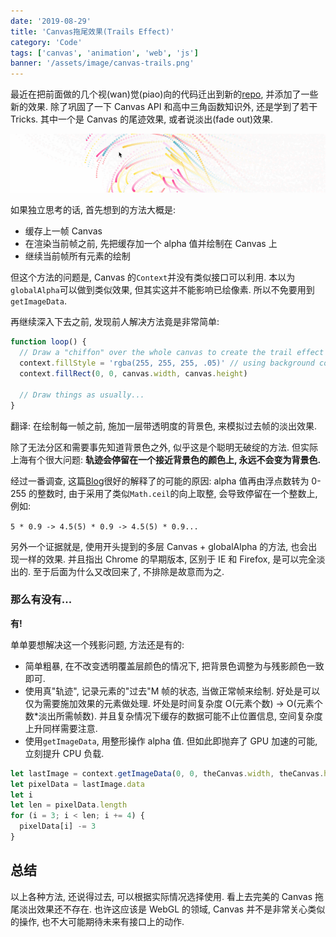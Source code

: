 ```yaml
---
date: '2019-08-29'
title: 'Canvas拖尾效果(Trails Effect)'
category: 'Code'
tags: ['canvas', 'animation', 'web', 'js']
banner: '/assets/image/canvas-trails.png'
---
```


最近在把前面做的几个视(wan)觉(piao)向的代码迁出到新的[repo](https://github.com/noru/visual-effects), 并添加了一些新的效果. 除了巩固了一下 Canvas API 和高中三角函数知识外, 还是学到了若干 Tricks. 其中一个是 Canvas 的尾迹效果, 或者说淡出(fade out)效果.

![example](/assets/image/canvas-trails.png)

如果独立思考的话, 首先想到的方法大概是:

- 缓存上一帧 Canvas
- 在渲染当前帧之前, 先把缓存加一个 alpha 值并绘制在 Canvas 上
- 继续当前帧所有元素的绘制

但这个方法的问题是, Canvas 的`Context`并没有类似接口可以利用. 本以为`globalAlpha`可以做到类似效果, 但其实这并不能影响已绘像素. 所以不免要用到`getImageData`.

再继续深入下去之前, 发现前人解决方法竟是非常简单:

```javascript
function loop() {
  // Draw a "chiffon" over the whole canvas to create the trail effect
  context.fillStyle = 'rgba(255, 255, 255, .05)' // using background color with an alpha
  context.fillRect(0, 0, canvas.width, canvas.height)

  // Draw things as usually...
}
```

翻译: 在绘制每一帧之前, 施加一层带透明度的背景色, 来模拟过去帧的淡出效果.

除了无法分区和需要事先知道背景色之外, 似乎这是个聪明无破绽的方法. 但实际上海有个很大问题: **轨迹会停留在一个接近背景色的颜色上, 永远不会变为背景色.**

经过一番调查, 这篇[Blog](http://rectangleworld.com/blog/archives/214)很好的解释了的可能的原因: alpha 值再由浮点数转为 0-255 的整数时, 由于采用了类似`Math.ceil`的向上取整, 会导致停留在一个整数上, 例如:

`5 * 0.9 -> 4.5(5) * 0.9 -> 4.5(5) * 0.9...`

另外一个证据就是, 使用开头提到的多层 Canvas + globalAlpha 的方法, 也会出现一样的效果. 并且指出 Chrome 的早期版本, 区别于 IE 和 Firefox, 是可以完全淡出的. 至于后面为什么又改回来了, 不排除是故意而为之.

### 那么有没有...

**有!**

单单要想解决这一个残影问题, 方法还是有的:

- 简单粗暴, 在不改变透明覆盖层颜色的情况下, 把背景色调整为与残影颜色一致即可.
- 使用真"轨迹", 记录元素的"过去"M 帧的状态, 当做正常帧来绘制. 好处是可以仅为需要施加效果的元素做处理. 坏处是时间复杂度 O(元素个数) -> O(元素个数\*淡出所需帧数). 并且复杂情况下缓存的数据可能不止位置信息, 空间复杂度上升同样需要注意.
- 使用`getImageData`, 用整形操作 alpha 值. 但如此即抛弃了 GPU 加速的可能, 立刻提升 CPU 负载.

```javascript
let lastImage = context.getImageData(0, 0, theCanvas.width, theCanvas.height)
let pixelData = lastImage.data
let i
let len = pixelData.length
for (i = 3; i < len; i += 4) {
  pixelData[i] -= 3
}
```

## 总结

以上各种方法, 还说得过去, 可以根据实际情况选择使用. 看上去完美的 Canvas 拖尾淡出效果还不存在. 也许这应该是 WebGL 的领域, Canvas 并不是非常关心类似的操作, 也不大可能期待未来有接口上的动作.
